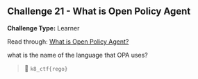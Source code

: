 ## Challenge 21 - What is Open Policy Agent

**Challenge Type:** Learner

Read through:
[What is Open Policy Agent?](https://blog.styra.com/blog/what-is-open-policy-agent)

what is the name of the language that OPA uses?

> 🏁 `k8_ctf{rego}`

